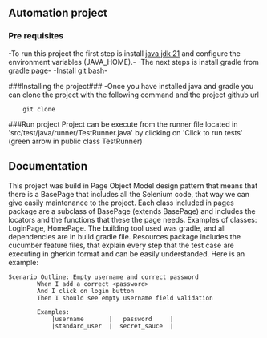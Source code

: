 ## Automation project 
### Pre requisites
-To run this project the first step is install [java jdk 21](https://www.oracle.com/java/technologies/downloads/#java21) and configure the environment variables (JAVA_HOME).-
-The next steps is install gradle from [gradle page](https://gradle.org/install/)-
-Install [git bash](https://git-scm.com/downloads)-

###Installing the project### 
-Once you have installed java and gradle you can clone the project with the following command and the project github url 
```
    git clone
```

###Run project
Project can be execute from the runner file located in 'src/test/java/runner/TestRunner.java' by clicking on 'Click to run tests' (green arrow in public class TestRunner)

## Documentation
This project was build in Page Object Model design pattern that means that there is a BasePage that includes all the Selenium code, that way we can give easily maintenance to the project. Each class included in pages package are a subclass of BasePage (extends BasePage) and includes the locators and the functions that these the page needs. Examples of classes: LoginPage, HomePage.
The building tool used was gradle, and all dependencies are in build.gradle file.
Resources package includes the cucumber feature files, that explain every step that the test case are executing in gherkin format and can be easily understanded. Here is an example:
    
    Scenario Outline: Empty username and correct password
            When I add a correct <password>
            And I click on login button
            Then I should see empty username field validation

            Examples:
                |username       |   password     |
                |standard_user  |  secret_sauce  |